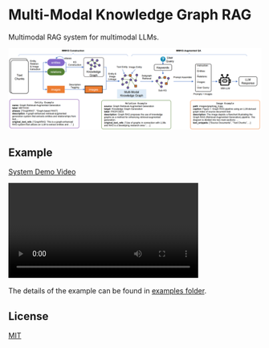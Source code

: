 # Multi-Modal Knowledge Graph RAG

Multimodal RAG system for multimodal LLMs.

![architecture](./assets/mmkg-rag-architecture.png)

## Example

[System Demo Video](./assets/mmkg-rag-recording.mp4)

<video width="75%" controls src="./assets/mmkg-rag-recording.mp4"></video>

The details of the example can be found in [examples folder](./examples/rag/).

## License

[MIT](./LICENSE)
